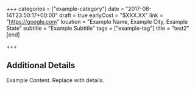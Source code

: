 +++
categories = ["example-category"]
date = "2017-08-14T23:50:17+00:00"
draft = true
earlyCost = "$XXX.XX"
link = "https://google.com"
location = "Example Name, Example City, Example State"
subtitle = "Example Subtitle"
tags = ["example-tag"]
title = "test2"
[end]

+++

<!--more-->

## Additional Details

Example Content. Replace with details.
